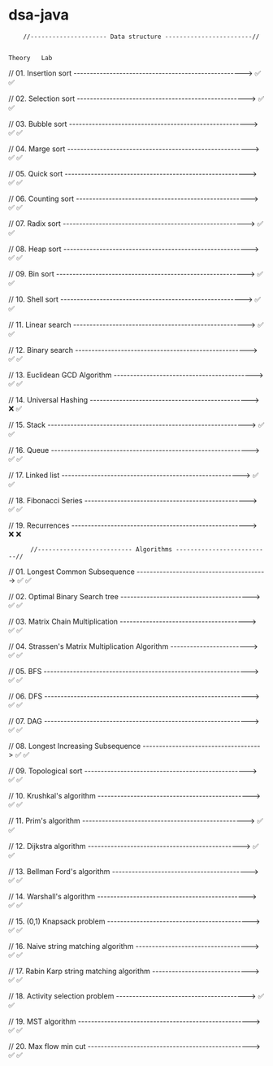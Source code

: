 # dsa-java

        //--------------------- Data structure ------------------------//

                                                                               Theory   Lab

// 01. Insertion sort ---------------------------------------------------->     ✅      ✅ 

// 02. Selection sort ---------------------------------------------------->     ✅      ✅ 

// 03. Bubble sort ------------------------------------------------------->     ✅      ✅ 

// 04. Marge sort -------------------------------------------------------->     ✅      ✅

// 05. Quick sort -------------------------------------------------------->     ✅      ✅

// 06. Counting sort ----------------------------------------------------->     ✅      ✅ 

// 07. Radix sort -------------------------------------------------------->     ✅      ✅

// 08. Heap sort --------------------------------------------------------->     ✅      ✅

// 09. Bin sort ---------------------------------------------------------->     ✅      ✅

// 10. Shell sort -------------------------------------------------------->     ✅      ✅

// 11. Linear search ----------------------------------------------------->     ✅      ✅

// 12. Binary search ----------------------------------------------------->     ✅      ✅

// 13. Euclidean GCD Algorithm ------------------------------------------->     ✅      ✅

// 14. Universal Hashing ------------------------------------------------->     ❌      ✅

// 15. Stack ------------------------------------------------------------->     ✅      ✅

// 16. Queue ------------------------------------------------------------->     ✅      ✅

// 17. Linked list ------------------------------------------------------->     ✅      ✅

// 18. Fibonacci Series -------------------------------------------------->     ✅      ✅

// 19. Recurrences  ------------------------------------------------------>     ❌      ❌


          //-------------------------- Algorithms --------------------------//

// 01. Longest Common Subsequence ---------------------------------------->     ✅      ✅

// 02. Optimal Binary Search tree ---------------------------------------->     ✅      ✅

// 03. Matrix Chain Multiplication --------------------------------------->     ✅      ✅

// 04. Strassen's Matrix Multiplication Algorithm ------------------------>     ✅      ✅

// 05. BFS --------------------------------------------------------------->     ✅      ✅

// 06. DFS --------------------------------------------------------------->     ✅      ✅ 

// 07. DAG --------------------------------------------------------------->     ✅      ✅

// 08. Longest Increasing Subsequence ------------------------------------>     ✅      ✅

// 09. Topological sort -------------------------------------------------->     ✅      ✅

// 10. Krushkal's algorithm ----------------------------------------------->    ✅      ✅

// 11. Prim's algorithm -------------------------------------------------->     ✅      ✅
 
// 12. Dijkstra algorithm ----------------------------------------------->      ✅      ✅

// 13. Bellman Ford's algorithm ------------------------------------------>     ✅      ✅

// 14. Warshall's algorithm ---------------------------------------------->     ✅      ✅

// 15. (0,1) Knapsack problem -------------------------------------------->     ✅      ✅

// 16. Naive string matching algorithm ----------------------------------->     ✅      ✅

// 17. Rabin Karp string matching algorithm ------------------------------>     ✅      ✅

// 18. Activity selection problem ---------------------------------------->     ✅      ✅

// 19. MST algorithm ----------------------------------------------------->     ✅      ✅

// 20. Max flow min cut -------------------------------------------------->     ✅      ✅







